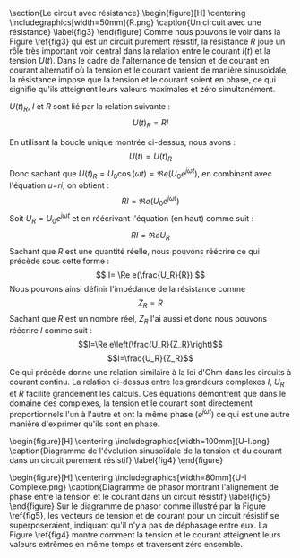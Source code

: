 
\section{Le circuit avec résistance}
\begin{figure}[H]
\centering
\includegraphics[width=50mm]{R.png}
\caption{Un circuit avec une résistance}
\label{fig3}
\end{figure}
Comme nous pouvons le voir dans la Figure \ref{fig3} qui est un circuit purement résistif, la résistance $R$ joue un rôle très important voir central dans la relation entre le courant $I(t)$ et la tension $U(t)$.  Dans le cadre de l'alternance de tension et de courant en courant alternatif où la tension et le courant varient de manière sinusoïdale, la résistance impose que la tension et le courant soient en phase, ce qui signifie qu'ils atteignent leurs valeurs maximales et zéro simultanément.

$U(t)_R$, $I$ et $R$ sont lié par la relation suivante :
$$
U(t)_R=RI
$$

En utilisant la boucle unique montrée ci-dessus, nous avons :
$$U(t) = U(t)_R$$
Donc sachant que $U(t)_R=U_0 \cos(\omega t)=\Re e(U_0e^{j\omega t})$, en combinant avec l'équation *u=ri*, on obtient :
$$
RI = \Re e(U_0e^{j\omega t})
$$
Soit $U_R = U_0e^{j\omega t}$ et en réécrivant l'équation (en haut) comme suit :
$$
RI = \Re e U_R
$$
Sachant que $R$ est une quantité réelle, nous pouvons réécrire ce qui précède sous cette forme :
$$
I= \Re e(\frac{U_R}{R})
$$
Nous pouvons ainsi définir l'impédance de la résistance comme
$$Z_R=R$$
Sachant que $R$ est un nombre réel, $Z_R$ l'ai aussi et donc nous pouvons réécrire $I$ comme suit :
$$I=\Re e\left(\frac{U_R}{Z_R}\right)$$
$$I=\frac{U_R}{Z_R}$$
Ce qui précède donne une relation similaire à la loi d'Ohm dans les circuits à courant continu. La relation ci-dessus entre les grandeurs complexes $I$, $U_R$ et $R$ facilite grandement les calculs.
Ces équations démontrent que dans le domaine des complexes, la tension et le courant sont directement proportionnels l'un à l'autre et ont la même phase ($e^{j\omega t}$) ce qui est une autre manière d'exprimer qu'ils sont en phase.

\begin{figure}[H]
\centering
\includegraphics[width=100mm]{U-I.png}
\caption{Diagramme de l'évolution sinusoïdale de la tension et du courant dans un circuit purement résistif}
\label{fig4}
\end{figure}

\begin{figure}[H]
\centering
\includegraphics[width=80mm]{U-I Complexe.png}
\caption{Diagramme de phasor montrant l'alignement de phase entre la tension et le courant dans un circuit résistif}
\label{fig5}
\end{figure}
Sur le diagramme de phasor comme illustré par la Figure \ref{fig5}, les vecteurs de tension et de courant pour un circuit résistif se superposeraient, indiquant qu'il n'y a pas de déphasage entre eux. La Figure \ref{fig4} montre comment la tension et le courant atteignent leurs valeurs extrêmes en même temps et traversent zéro ensemble.



